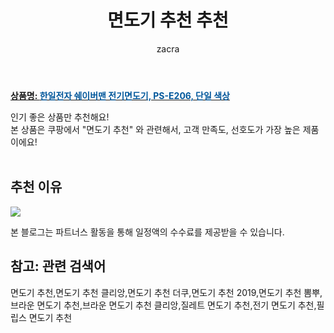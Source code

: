 ﻿---
layout: post
title:  "면도기 추천 추천"
author: zacra
categories: [ 아이템 ]
tags: [면도기 추천,면도기 추천 클리앙,면도기 추천 더쿠,면도기 추천 2019,면도기 추천 뽐뿌,브라운 면도기 추천,브라운 면도기 추천 클리앙,질레트 면도기 추천,전기 면도기 추천,필립스 면도기 추천]
image: https://static.coupangcdn.com/image/retail/images/2019/12/19/9/5/566863c8-f587-477a-bdf8-e3f2e59aa6e0.jpg 
description: "쿠팡에서 면도기 추천 관련 상품으로 가장 고객 선호도가 높은 제품 중 하나입니다."
rating: 4.5
---

<a href="https://link.coupang.com/re/AFFSDP?lptag=AF8407795&pageKey=1100751890&itemId=2060437851&vendorItemId=70059693675&traceid=V0-153-2bb1fd14d8032d59"><b>상품명: <font color='#01579B'>한일전자 쉐이버맨 전기면도기, PS-E206, 단일 색상</font></b></a>

인기 좋은 상품만 추천해요!<br/>
본 상품은 쿠팡에서 "면도기 추천" 와 관련해서, 고객 만족도, 선호도가 가장 높은 제품이에요!<br/><br/>


## 추천 이유 

<a href="https://link.coupang.com/re/AFFSDP?lptag=AF8407795&pageKey=1100751890&itemId=2060437851&vendorItemId=70059693675&traceid=V0-153-2bb1fd14d8032d59"><img src="https://thumbnail9.coupangcdn.com/thumbnails/remote/q89/image/retail/images/2019/12/19/9/2/bdd05f08-4a7c-44cf-8821-d5042c23d639.jpg"></a> 

본 블로그는 파트너스 활동을 통해 일정액의 수수료를 제공받을 수 있습니다.

## 참고: 관련 검색어    
면도기 추천,면도기 추천 클리앙,면도기 추천 더쿠,면도기 추천 2019,면도기 추천 뽐뿌,브라운 면도기 추천,브라운 면도기 추천 클리앙,질레트 면도기 추천,전기 면도기 추천,필립스 면도기 추천